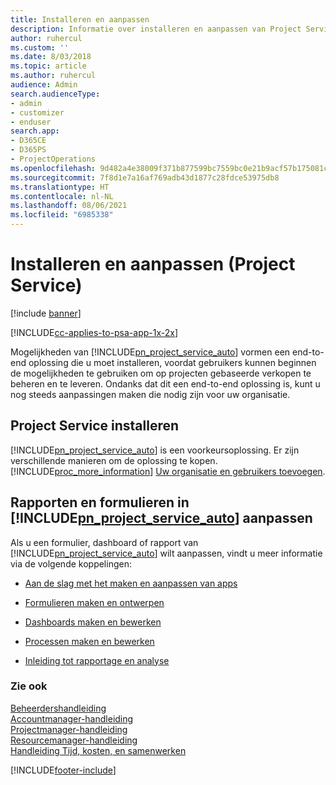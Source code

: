 ```yaml
---
title: Installeren en aanpassen
description: Informatie over installeren en aanpassen van Project Service
author: ruhercul
ms.custom: ''
ms.date: 8/03/2018
ms.topic: article
ms.author: ruhercul
audience: Admin
search.audienceType:
- admin
- customizer
- enduser
search.app:
- D365CE
- D365PS
- ProjectOperations
ms.openlocfilehash: 9d482a4e38009f371b877599bc7559bc0e21b9acf57b175081c8618236163585
ms.sourcegitcommit: 7f8d1e7a16af769adb43d1877c28fdce53975db8
ms.translationtype: HT
ms.contentlocale: nl-NL
ms.lasthandoff: 08/06/2021
ms.locfileid: "6985338"
---
```

# <a name="install-and-customize-project-service"></a>Installeren en aanpassen (Project Service)

[!include [banner](../includes/psa-now-project-operations.md)]

[!INCLUDE[cc-applies-to-psa-app-1x-2x](../includes/cc-applies-to-psa-app-1x-2x.md)]

Mogelijkheden van [!INCLUDE[pn_project_service_auto](../includes/pn-project-service-auto.md)] vormen een end-to-end oplossing die u moet installeren, voordat gebruikers kunnen beginnen de mogelijkheden te gebruiken om op projecten gebaseerde verkopen te beheren en te leveren. Ondanks dat dit een end-to-end oplossing is, kunt u nog steeds aanpassingen maken die nodig zijn voor uw organisatie.  
<!-- TODO: I expect to find the information on how to get and install this here. Please find that and add it here. Same for Project Service.--> 
  
## <a name="install-project-service"></a>Project Service installeren  
 [!INCLUDE[pn_project_service_auto](../includes/pn-project-service-auto.md)] is een voorkeursoplossing. Er zijn verschillende manieren om de oplossing te kopen. [!INCLUDE[proc_more_information](../includes/proc-more-information.md)] [Uw organisatie en gebruikers toevoegen](/dynamics365/customerengagement/on-premises/admin/onboard-your-organization-and-users-to-dynamics-365-online).  
  
## <a name="customize-pn_project_service_auto-forms-and-reports"></a>Rapporten en formulieren in [!INCLUDE[pn_project_service_auto](../includes/pn-project-service-auto.md)] aanpassen  
 Als u een formulier, dashboard of rapport van [!INCLUDE[pn_project_service_auto](../includes/pn-project-service-auto.md)] wilt aanpassen, vindt u meer informatie via de volgende koppelingen:  
  
- [Aan de slag met het maken en aanpassen van apps](/dynamics365/customerengagement/on-premises/customize/getting-started-customization)  
  
- [Formulieren maken en ontwerpen](/dynamics365/customerengagement/on-premises/customize/create-design-forms)  
  
- [Dashboards maken en bewerken](/dynamics365/customerengagement/on-premises/customize/create-edit-dashboards)  
  
- [Processen maken en bewerken](/dynamics365/customerengagement/on-premises/customize/guide-staff-through-common-tasks-processes)  
  
- [Inleiding tot rapportage en analyse](/dynamics365/customerengagement/on-premises/analytics/reporting-analytics-with-dynamics-365)  
  
### <a name="see-also"></a>Zie ook  
 [Beheerdershandleiding](../psa/admin-guide.md)   
 [Accountmanager-handleiding](../psa/account-manager-guide.md)   
 [Projectmanager-handleiding](../psa/project-manager-guide.md)   
 [Resourcemanager-handleiding](../psa/resource-manager-guide.md)   
 [Handleiding Tijd, kosten, en samenwerken](../psa/time-expense-collaboration-guide.md)


[!INCLUDE[footer-include](../includes/footer-banner.md)]